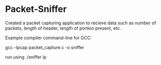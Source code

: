 # Packet-Sniffer

Created a packet capturing application to recieve data such as number of packets, length of header, length of portion present, etc.

Example compiler command-line for GCC:

   gcc -lpcap packet_capture.c -o sniffer
 
   run using ./sniffer ip
